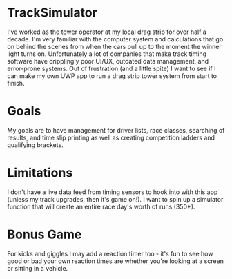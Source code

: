 # TrackSimulator

I've worked as the tower operator at my local drag strip for over half a decade. I'm very familiar with the computer system and calculations that go on behind the scenes from when the cars pull up to the moment the winner light turns on. Unfortunately a lot of companies that make track timing software have cripplingly poor UI/UX, outdated data management, and error-prone systems. Out of frustration (and a little spite) I want to see if I can make my own UWP app to run a drag strip tower system from start to finish.

# Goals
My goals are to have management for driver lists, race classes, searching of results, and time slip printing as well as creating competition ladders and qualifying brackets.

# Limitations
I don't have a live data feed from timing sensors to hook into with this app (unless my track upgrades, then it's game on!). I want to spin up a simulator function that will create an entire race day's worth of runs (350+).

# Bonus Game
For kicks and giggles I may add a reaction timer too - it's fun to see how good or bad your own reaction times are whether you're looking at a screen or sitting in a vehicle.
